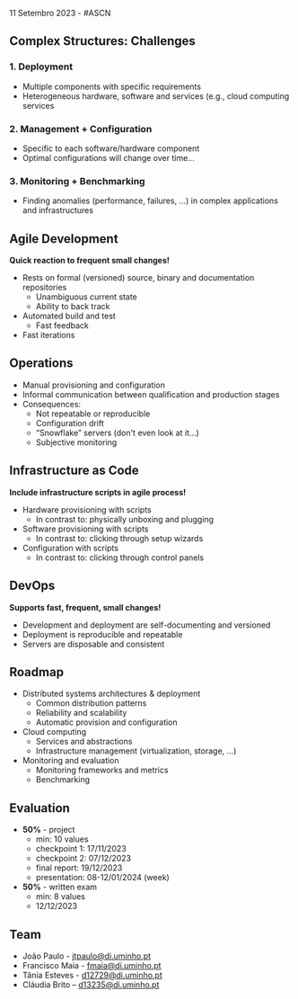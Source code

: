 11 Setembro 2023 - #ASCN

## Complex Structures: Challenges
### 1. Deployment
- Multiple components with specific requirements
- Heterogeneous hardware, software and services (e.g., cloud computing services

### 2. Management + Configuration
- Specific to each software/hardware component
- Optimal configurations will change over time...

### 3. Monitoring + Benchmarking
- Finding anomalies (performance, failures, ...) in complex applications and infrastructures 


## Agile Development
**Quick reaction to frequent small changes!**

- Rests on formal (versioned) source, binary and documentation repositories
	- Unambiguous current state
	- Ability to back track
- Automated build and test
	- Fast feedback
- Fast iterations

## Operations
- Manual provisioning and configuration
- Informal communication between qualification and production stages
- Consequences:
	- Not repeatable or reproducible
	- Configuration drift
	- “Snowflake” servers (don't even look at it…)
	- Subjective monitoring

## Infrastructure as Code
**Include infrastructure scripts in agile process!**

- Hardware provisioning with scripts
	- In contrast to: physically unboxing and plugging
- Software provisioning with scripts
	- In contrast to: clicking through setup wizards
- Configuration with scripts
	- In contrast to: clicking through control panels


## DevOps
**Supports fast, frequent, small changes!**

- Development and deployment are self-documenting and versioned
- Deployment is reproducible and repeatable
- Servers are disposable and consistent

## Roadmap
- Distributed systems architectures & deployment
	- Common distribution patterns
	- Reliability and scalability
	- Automatic provision and configuration
- Cloud computing
	- Services and abstractions
	- Infrastructure management (virtualization, storage, ...)
- Monitoring and evaluation
	- Monitoring frameworks and metrics
	- Benchmarking




## Evaluation
- **50%** - project
	- min: 10 values
	- checkpoint 1: 17/11/2023
	- checkpoint 2: 07/12/2023
	- final report: 19/12/2023
	- presentation: 08-12/01/2024 (week)
- **50%** - written exam
	- min: 8 values
	- 12/12/2023


## Team
- João Paulo - jtpaulo@di.uminho.pt
- Francisco Maia - fmaia@di.uminho.pt
- Tânia Esteves - d12729@di.uminho.pt
- Cláudia Brito – d13235@di.uminho.pt
